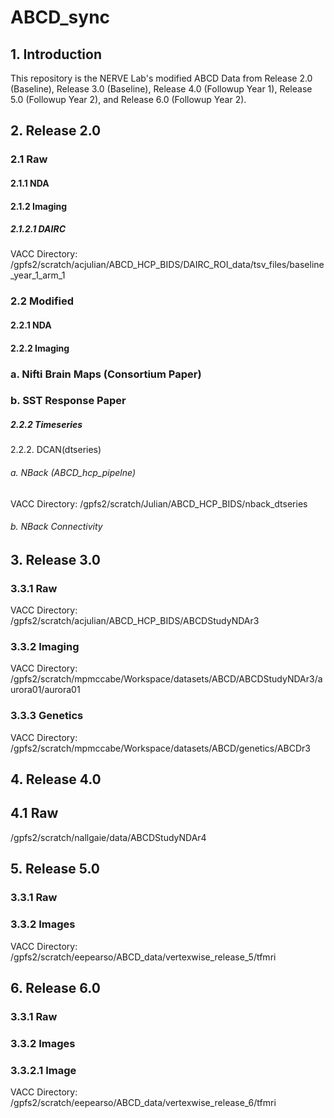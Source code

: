 # ABCD_sync
## 1. Introduction
This repository is the NERVE Lab's modified ABCD Data from Release 2.0 (Baseline), Release 3.0 (Baseline), Release 4.0 (Followup Year 1), Release 5.0 (Followup Year 2), and Release 6.0 (Followup Year 2). 



## 2.  Release 2.0 

### 2.1 Raw
#### 2.1.1 NDA
#### 2.1.2 Imaging
##### 2.1.2.1 DAIRC
VACC Directory:
/gpfs2/scratch/acjulian/ABCD_HCP_BIDS/DAIRC_ROI_data/tsv_files/baseline_year_1_arm_1


### 2.2 Modified
#### 2.2.1 NDA
#### 2.2.2 Imaging
### a. Nifti Brain Maps (Consortium Paper)
### b. SST Response Paper 
##### 2.2.2 Timeseries
2.2.2. DCAN(dtseries)
###### a. NBack (ABCD_hcp_pipelne)
VACC Directory:
/gpfs2/scratch/Julian/ABCD_HCP_BIDS/nback_dtseries
###### b. NBack Connectivity

## 3.  Release 3.0 
### 3.3.1 Raw 
VACC Directory:
/gpfs2/scratch/acjulian/ABCD_HCP_BIDS/ABCDStudyNDAr3
### 3.3.2 Imaging
VACC Directory:
/gpfs2/scratch/mpmccabe/Workspace/datasets/ABCD/ABCDStudyNDAr3/aurora01/aurora01
### 3.3.3 Genetics
VACC Directory:
/gpfs2/scratch/mpmccabe/Workspace/datasets/ABCD/genetics/ABCDr3

## 4.  Release 4.0

## 4.1 Raw

/gpfs2/scratch/nallgaie/data/ABCDStudyNDAr4

## 5.  Release 5.0 

### 3.3.1 Raw 
### 3.3.2 Images
VACC Directory:
/gpfs2/scratch/eepearso/ABCD_data/vertexwise_release_5/tfmri

## 6.  Release 6.0

### 3.3.1 Raw 
### 3.3.2 Images

### 3.3.2.1 Image
VACC Directory:
/gpfs2/scratch/eepearso/ABCD_data/vertexwise_release_6/tfmri

